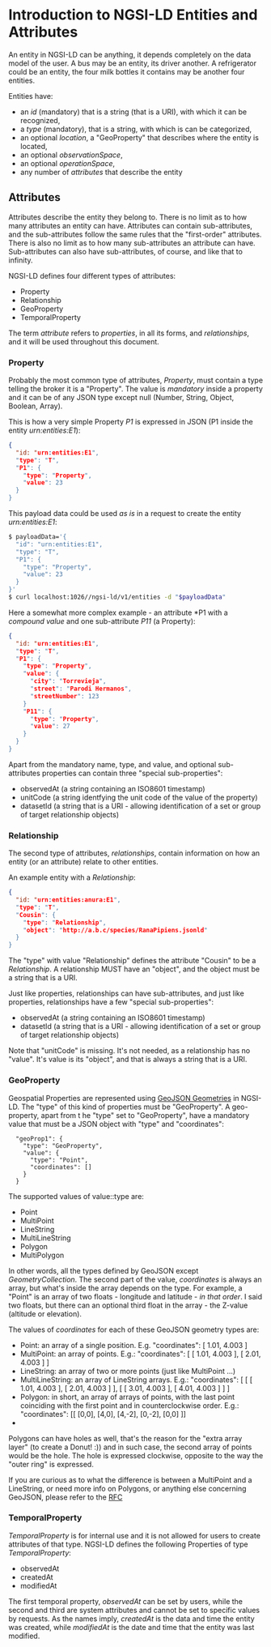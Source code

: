 # Introduction to NGSI-LD Entities and Attributes

An entity in NGSI-LD can be anything, it depends completely on the data model of the user.
A bus may be an entity, its driver another.
A refrigerator could be an entity, the four milk bottles it contains may be another four entities.

Entities have:
* an *id* (mandatory) that is a string (that is a URI), with which it can be recognized,
* a *type* (mandatory), that is a string, with which is can be categorized,
* an optional *location*, a "GeoProperty" that describes where the entity is located,
* an optional *observationSpace*,
* an optional *operationSpace*,
* any number of *attributes* that describe the entity


## Attributes
Attributes describe the entity they belong to.
There is no limit as to how many attributes an entity can have.
Attributes can contain sub-attributes, and the sub-attributes follow the same rules that the "first-order" attributes.
There is also no limit as to how many sub-attributes an attribute can have.
Sub-attributes can also have sub-attributes, of course, and like that to infinity.

NGSI-LD defines four different types of attributes:
* Property
* Relationship
* GeoProperty
* TemporalProperty

The term *attribute* refers to _properties_, in all its forms, and _relationships_, and it will be used throughout this document.


### Property
Probably the most common type of attributes, *Property*, must contain a type telling the broker it is a "Property".
The value is *mandatory* inside a property and it can be of any JSON type except null (Number, String, Object, Boolean, Array).

This is how a very simple Property _P1_ is expressed in JSON (P1 inside the entity _urn:entities:E1_):
```json
{
  "id: "urn:entities:E1",
  "type": "T",
  "P1": {
    "type": "Property",
    "value": 23
  }
}
```

This payload data could be used *as is* in a request to create the entity _urn:entities:E1_:
```bash
$ payloadData='{
  "id": "urn:entities:E1",
  "type": "T",
  "P1": {
    "type": "Property",
    "value": 23
  }
}'
$ curl localhost:1026//ngsi-ld/v1/entities -d "$payloadData"
```

Here a somewhat more complex example - an attribute *P1 with a _compound value_ and one sub-attribute *P11* (a Property):
```json
{
  "id: "urn:entities:E1",
  "type": "T",
  "P1": {
    "type": "Property",
    "value": {
      "city": "Torrevieja",
      "street": "Parodi Hermanos",
      "streetNumber": 123
    }
    "P11": {
      "type": "Property",
      "value": 27
    }
  }
}
```

Apart from the mandatory name, type, and value, and optional sub-attributes properties can contain three "special sub-properties":
* observedAt (a string containing an ISO8601 timestamp)
* unitCode  (a string identfying the unit code of the value of the property)
* datasetId (a string that is a URI - allowing identification of a set or group of target relationship objects)
 

### Relationship
The second type of attributes, _relationships_, contain information on how an entity (or an attribute) relate to other entities.

An example entity with a *Relationship*: 
```json
{
  "id: "urn:entities:anura:E1",
  "type": "T",
  "Cousin": {
    "type": "Relationship",
    "object": "http://a.b.c/species/RanaPipiens.jsonld"
  }
}
```
The "type" with value "Relationship" defines the attribute "Cousin" to be a *Relationship*.
A relationship MUST have an "object", and the object must be a string that is a URI.

Just like properties, relationships can have sub-attributes, and just like properties, relationships have a few "special sub-properties":
* observedAt (a string containing an ISO8601 timestamp)
* datasetId (a string that is a URI - allowing identification of a set or group of target relationship objects)

Note that "unitCode" is missing.
It's not needed, as a relationship has no "value". It's value is its "object", and that is always a string that is a URI.


### GeoProperty
Geospatial Properties are represented using [GeoJSON Geometries](https://tools.ietf.org/html/rfc7946) in NGSI-LD.
The "type" of this kind of properties must be "GeoProperty".
A geo-property, apart from t he "type" set to "GeoProperty", have a mandatory value that must be a JSON object with "type" and "coordinates":
```
  "geoProp1": {
    "type": "GeoProperty",
    "value": {
      "type": "Point",
      "coordinates": []
    }
  }
```
The supported values of value::type are:
* Point
* MultiPoint
* LineString
* MultiLineString
* Polygon
* MultiPolygon
 
In other words, all the types defined by GeoJSON except *GeometryCollection*.
The second part of the value, _coordinates_ is always an array, but what's inside the array depends on the type.
For example, a "Point" is an array of two floats - longitude and latitude - *in that order*.
I said two floats, but there can an optional third float in the array - the Z-value (altitude or elevation).

The values of *coordinates* for each of these GeoJSON geometry types are:
* Point: an array of a single position. E.g. "coordinates": [ 1.01, 4.003 ]
* MultiPoint: an array of points. E.g.: "coordinates": [ [ 1.01, 4.003 ], [ 2.01, 4.003 ] ]
* LineString: an array of two or more points (just like MultiPoint ...)
* MultiLineString: an array of LineString arrays. E.g.: "coordinates": [ [ [ 1.01, 4.003 ], [ 2.01, 4.003 ] ], [ [ 3.01, 4.003 ], [ 4.01, 4.003 ] ] ]
* Polygon: in short, an array of arrays of points, with the last point coinciding with the first point and in counterclockwise order.
           E.g.: "coordinates": [[ [0,0], [4,0], [4,-2], [0,-2], [0,0] ]]
* 

Polygons can have holes as well, that's the reason for the "extra array layer" (to create a Donut! :)) and in such case,
the second array of points would be the hole. The hole is expressed clockwise, opposite to the way the "outer ring" is expressed.

If you are curious as to what the difference is between a MultiPoint and a LineString, or need more info on Polygons,
or anything else concerning GeoJSON, please refer to the [RFC](https://tools.ietf.org/html/rfc7946)

### TemporalProperty
_TemporalProperty_ is for internal use and it is not allowed for users to create attributes of that type.
NGSI-LD defines the following Properties of type _TemporalProperty_:
* observedAt
* createdAt
* modifiedAt

The first temporal property, _observedAt_ can be set by users, while the second and third are system attributes and cannot be set to specific values by requests.
As the names imply, _createdAt_ is the data and time the entity was created, while _modifiedAt_ is the date and time that the entity was last modified.
